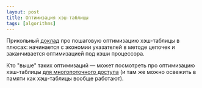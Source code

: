 ```yaml
---
layout: post
title: Оптимизация хэш-таблицы
tags: [algorithms]
---
```

Прикольный [доклад](https://www.youtube.com/watch?v=ncHmEUmJZf4) про пошаговую оптимизацию хэш-таблицы в плюсах: начинается с экономии указателей в методе цепочек и заканчивается оптимизацией под кэши процессора.

Кто "выше" таких оптимизаций — может посмотреть про оптимизацию хэш-таблицы [для многопоточного доступа](https://2018.jbreak.ru/talks/p8nmritp8gocayqok68cs/) (и там же можно освежить в памяти как хэш-таблицы вообще работают).


